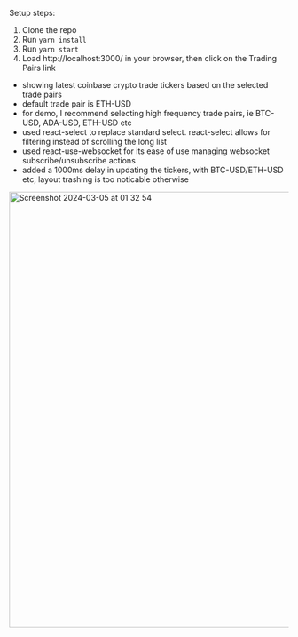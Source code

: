 Setup steps:

1. Clone the repo
2. Run `yarn install`
3. Run `yarn start`
4. Load http://localhost:3000/ in your browser, then click on the Trading Pairs link

- showing latest coinbase crypto trade tickers based on the selected trade pairs
- default trade pair is ETH-USD
- for demo, I recommend selecting high frequency trade pairs, ie BTC-USD, ADA-USD, ETH-USD etc
- used react-select to replace standard select. react-select allows for filtering instead of scrolling
  the long list
- used react-use-websocket for its ease of use managing websocket subscribe/unsubscribe actions
- added a 1000ms delay in updating the tickers, with BTC-USD/ETH-USD etc, layout trashing is too
  noticable otherwise  

<img width="785" alt="Screenshot 2024-03-05 at 01 32 54" src="https://github.com/peterkincses/immix/assets/4365665/f3547d85-75d9-48ae-a800-11d6d256a48d">


  
